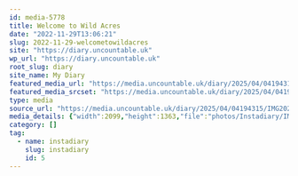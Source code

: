 ```yaml
---
id: media-5778
title: Welcome to Wild Acres
date: "2022-11-29T13:06:21"
slug: 2022-11-29-welcometowildacres
site: "https://diary.uncountable.uk"
wp_url: "https://diary.uncountable.uk"
root_slug: diary
site_name: My Diary
featured_media_url: "https://media.uncountable.uk/diary/2025/04/04194315/IMG20221129130621-edited.webp"
featured_media_srcset: "https://media.uncountable.uk/diary/2025/04/04194315/IMG20221129130621-edited-300x195.webp 300w, https://media.uncountable.uk/diary/2025/04/04194315/IMG20221129130621-edited-1024x665.webp 1024w, https://media.uncountable.uk/diary/2025/04/04194315/IMG20221129130621-edited-150x150.webp 150w, https://media.uncountable.uk/diary/2025/04/04194315/IMG20221129130621-edited-640x416.webp 640w, https://media.uncountable.uk/diary/2025/04/04194315/IMG20221129130621-edited.webp 2099w"
type: media
source_url: "https://media.uncountable.uk/diary/2025/04/04194315/IMG20221129130621-edited.webp"
media_details: {"width":2099,"height":1363,"file":"photos/Instadiary/IMG20221129130621-edited.webp","filesize":166386,"sizes":{"medium":{"file":"IMG20221129130621-edited-300x195.webp","width":300,"height":195,"filesize":18898,"mime_type":"image/webp","source_url":"https://media.uncountable.uk/diary/2025/04/04194315/IMG20221129130621-edited-300x195.webp"},"large":{"file":"IMG20221129130621-edited-1024x665.webp","width":1024,"height":665,"filesize":136668,"mime_type":"image/webp","source_url":"https://media.uncountable.uk/diary/2025/04/04194315/IMG20221129130621-edited-1024x665.webp"},"thumbnail":{"file":"IMG20221129130621-edited-150x150.webp","width":150,"height":150,"filesize":7632,"mime_type":"image/webp","source_url":"https://media.uncountable.uk/diary/2025/04/04194315/IMG20221129130621-edited-150x150.webp"},"mobwidth":{"file":"IMG20221129130621-edited-640x416.webp","width":640,"height":416,"filesize":69194,"mime_type":"image/webp","source_url":"https://media.uncountable.uk/diary/2025/04/04194315/IMG20221129130621-edited-640x416.webp"},"full":{"file":"IMG20221129130621-edited.webp","width":2099,"height":1363,"mime_type":"image/webp","source_url":"https://media.uncountable.uk/diary/2025/04/04194315/IMG20221129130621-edited.webp"}},"image_meta":{"aperture":"0","credit":"","camera":"","caption":"","created_timestamp":"0","copyright":"","focal_length":"0","iso":"0","shutter_speed":"0","title":"","orientation":"0","keywords":[]}}
category: []
tag:
  - name: instadiary
    slug: instadiary
    id: 5
---
```


